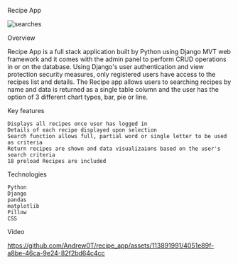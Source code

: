 Recipe App

![searches](https://github.com/Andrew0T/recipe_app/assets/113891991/e0f9cf76-1c32-4ca0-a176-bad0e9a83efe)


Overview

Recipe App is a full stack application built by Python using Django MVT web framework and it comes with the admin panel to perform CRUD operations in or on the database. 
Using Django's user authentication and view protection security measures, only registered users have access to the recipes list and details. 
The Recipe app allows users to searching recipes by name and data is returned as a single table column and the user has the option of 3 different chart types, bar, pie or line.

Key features

    Displays all recipes once user has logged in
    Details of each recipe displayed upon selection
    Search function allows full, partial word or single letter to be used as criteria
    Return recipes are shown and data visualizaions based on the user's search criteria
    18 preload Recipes are included

Technologies

    Python
    Django
    pandas
    matplotlib
    Pillow
    CSS

Video

https://github.com/Andrew0T/recipe_app/assets/113891991/4051e89f-a8be-46ca-9e24-82f2bd64c4cc




